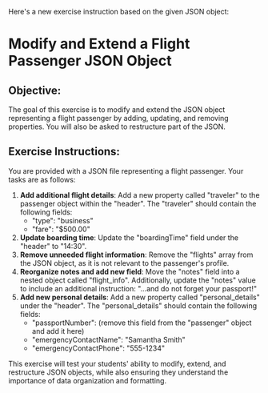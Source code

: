 Here's a new exercise instruction based on the given JSON object:

# Modify and Extend a Flight Passenger JSON Object

## Objective:
The goal of this exercise is to modify and extend the JSON object representing a flight passenger by adding, updating, and removing properties. You will also be asked to restructure part of the JSON.

## Exercise Instructions:

You are provided with a JSON file representing a flight passenger.
Your tasks are as follows:

1. **Add additional flight details**: Add a new property called "traveler" to the passenger object within the "header". The "traveler" should contain the following fields:
    - "type": "business"
    - "fare": "$500.00"
2. **Update boarding time**: Update the "boardingTime" field under the "header" to "14:30".
3. **Remove unneeded flight information**: Remove the "flights" array from the JSON object, as it is not relevant to the passenger's profile.
4. **Reorganize notes and add new field**: Move the "notes" field into a nested object called "flight_info". Additionally, update the "notes" value to include an additional instruction: "...and do not forget your passport!"
5. **Add new personal details**: Add a new property called "personal_details" under the "header". The "personal_details" should contain the following fields:
    - "passportNumber": (remove this field from the "passenger" object and add it here)
    - "emergencyContactName": "Samantha Smith"
    - "emergencyContactPhone": "555-1234"

This exercise will test your students' ability to modify, extend, and restructure JSON objects, while also ensuring they understand the importance of data organization and formatting.